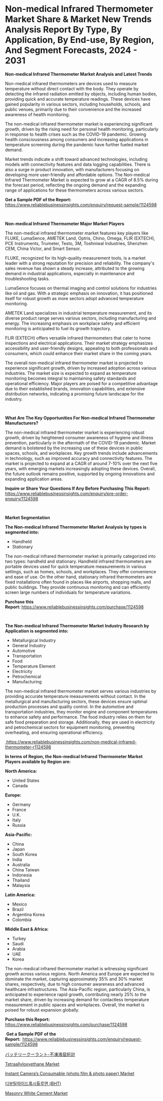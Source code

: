 <p><h1>Non-medical Infrared Thermometer Market Share & Market New Trends Analysis Report By Type, By Application, By End-use, By Region, And Segment Forecasts, 2024 - 2031</h1></p><p><strong>Non-medical Infrared Thermometer Market Analysis and Latest Trends</strong></p>
<p><p>Non-medical infrared thermometers are devices used to measure temperature without direct contact with the body. They operate by detecting the infrared radiation emitted by objects, including human bodies, providing quick and accurate temperature readings. These devices have gained popularity in various sectors, including households, schools, and public venues, primarily due to their convenience and the increased awareness of health monitoring.</p><p>The non-medical infrared thermometer market is experiencing significant growth, driven by the rising need for personal health monitoring, particularly in response to health crises such as the COVID-19 pandemic. Growing health consciousness among consumers and increasing applications in temperature screening during the pandemic have further fueled market demand.</p><p>Market trends indicate a shift toward advanced technologies, including models with connectivity features and data logging capabilities. There is also a surge in product innovation, with manufacturers focusing on developing more user-friendly and affordable options. The Non-medical Infrared Thermometer Market is expected to grow at a CAGR of 8.5% during the forecast period, reflecting the ongoing demand and the expanding range of applications for these thermometers across various sectors.</p></p>
<p><strong>Get a Sample PDF of the Report:&nbsp;</strong> <a href="https://www.reliablebusinessinsights.com/enquiry/request-sample/1124598">https://www.reliablebusinessinsights.com/enquiry/request-sample/1124598</a></p>
<p>&nbsp;</p>
<p><strong>Non-medical Infrared Thermometer Major Market Players</strong></p>
<p><p>The non-medical infrared thermometer market features key players like FLUKE, LumaSence, AMETEK Land, Optris, Chino, Omega, FLIR (EXTECH), PCE Instruments, Trumeter, Testo, 3M, Toshniwal Industries, Shenzhen CEM, China Victor, and Smart Sensor. </p><p>FLUKE, recognized for its high-quality measurement tools, is a market leader with a strong reputation for precision and reliability. The company's sales revenue has shown a steady increase, attributed to the growing demand in industrial applications, especially in maintenance and troubleshooting tasks.</p><p>LumaSence focuses on thermal imaging and control solutions for industries like oil and gas. With a strategic emphasis on innovation, it has positioned itself for robust growth as more sectors adopt advanced temperature monitoring.</p><p>AMETEK Land specializes in industrial temperature measurement, and its diverse product range serves various sectors, including manufacturing and energy. The increasing emphasis on workplace safety and efficient monitoring is anticipated to fuel its growth trajectory.</p><p>FLIR (EXTECH) offers versatile infrared thermometers that cater to home inspections and electrical applications. Their market strategy emphasizes accessibility and user-friendly designs, appealing to both professionals and consumers, which could enhance their market share in the coming years.</p><p>The overall non-medical infrared thermometer market is projected to experience significant growth, driven by increased adoption across various industries. The market size is expected to expand as temperature monitoring becomes integral to maintaining safety standards and operational efficiency. Major players are poised for a competitive advantage due to their established brands, innovation capabilities, and extensive distribution networks, indicating a promising future landscape for the industry.</p></p>
<p>&nbsp;</p>
<p><strong>What Are The Key Opportunities For Non-medical Infrared Thermometer Manufacturers?</strong></p>
<p><p>The non-medical infrared thermometer market is experiencing robust growth, driven by heightened consumer awareness of hygiene and illness prevention, particularly in the aftermath of the COVID-19 pandemic. Market demand is bolstered by the increasing use of these devices in public spaces, schools, and workplaces. Key growth trends include advancements in technology, such as improved accuracy and connectivity features. The market is projected to expand at a CAGR of around 7-10% over the next five years, with emerging markets increasingly adopting these devices. Overall, the future outlook remains positive, supported by ongoing innovations and expanding application areas.</p></p>
<p><strong>Inquire or Share Your Questions If Any Before Purchasing This Report:</strong> <a href="https://www.reliablebusinessinsights.com/enquiry/pre-order-enquiry/1124598">https://www.reliablebusinessinsights.com/enquiry/pre-order-enquiry/1124598</a></p>
<p>&nbsp;</p>
<p><strong>Market Segmentation</strong></p>
<p><strong>The Non-medical Infrared Thermometer Market Analysis by types is segmented into:</strong></p>
<p><ul><li>Handheld</li><li>Stationary</li></ul></p>
<p><p>The non-medical infrared thermometer market is primarily categorized into two types: handheld and stationary. Handheld infrared thermometers are portable devices used for quick temperature measurements in various settings, such as homes, schools, and workplaces. They offer convenience and ease of use. On the other hand, stationary infrared thermometers are fixed installations often found in places like airports, shopping malls, and public buildings. They provide continuous monitoring and can efficiently screen large numbers of individuals for temperature variations.</p></p>
<p><strong>Purchase this Report:&nbsp;</strong><a href="https://www.reliablebusinessinsights.com/purchase/1124598">https://www.reliablebusinessinsights.com/purchase/1124598</a></p>
<p>&nbsp;</p>
<p><strong>The Non-medical Infrared Thermometer Market Industry Research by Application is segmented into:</strong></p>
<p><ul><li>Metallurgical Industry</li><li>General Industry</li><li>Automotive</li><li>Transportation</li><li>Food</li><li>Temperature Element</li><li>Electricity</li><li>Petrochemical</li><li>Manufacturing</li></ul></p>
<p><p>The non-medical infrared thermometer market serves various industries by providing accurate temperature measurements without contact. In the metallurgical and manufacturing sectors, these devices ensure optimal production processes and quality control. In the automotive and transportation industries, they monitor engine and component temperatures to enhance safety and performance. The food industry relies on them for safe food preparation and storage. Additionally, they are used in electricity and petrochemical sectors for equipment monitoring, preventing overheating, and ensuring operational efficiency.</p></p>
<p><a href="https://www.reliablebusinessinsights.com/non-medical-infrared-thermometer-r1124598">&nbsp;https://www.reliablebusinessinsights.com/non-medical-infrared-thermometer-r1124598</a></p>
<p><strong>In terms of Region, the Non-medical Infrared Thermometer Market Players available by Region are:</strong></p>
<p>
    <p> <strong> North America: </strong>
        <ul>
            <li>United States</li>
            <li>Canada</li>
        </ul>
        </p> 
    <p> <strong> Europe: </strong>
        <ul>
            <li>Germany</li>
            <li>France</li>
            <li>U.K.</li>
            <li>Italy</li>
            <li>Russia</li>
        </ul>
        </p> 
    <p> <strong> Asia-Pacific: </strong>
        <ul>
            <li>China</li>
            <li>Japan</li>
            <li>South Korea</li>
            <li>India</li>
            <li>Australia</li>
            <li>China Taiwan</li>
            <li>Indonesia</li>
            <li>Thailand</li>
            <li>Malaysia</li>
        </ul>
        </p> 
    <p> <strong> Latin America: </strong>
        <ul>
            <li>Mexico</li>
            <li>Brazil</li>
            <li>Argentina Korea</li>
            <li>Colombia</li>
        </ul>
        </p> 
    <p> <strong> Middle East & Africa: </strong>
        <ul>
            <li>Turkey</li>
            <li>Saudi</li>
            <li>Arabia</li>
            <li>UAE</li>
            <li>Korea</li>
        </ul>
    </p>
    </p>
<p><p>The non-medical infrared thermometer market is witnessing significant growth across various regions. North America and Europe are expected to dominate the market, capturing approximately 35% and 30% market shares, respectively, due to high consumer awareness and advanced healthcare infrastructures. The Asia-Pacific region, particularly China, is anticipated to experience rapid growth, contributing nearly 25% to the market share, driven by increasing demand for contactless temperature measurement in public spaces and workplaces. Overall, the market is poised for robust expansion globally.</p></p>
<p><strong>Purchase this Report: </strong><a href="https://www.reliablebusinessinsights.com/purchase/1124598">https://www.reliablebusinessinsights.com/purchase/1124598</a></p>
<p>&nbsp;<strong>Get a Sample PDF of the Report:&nbsp;&nbsp;</strong><a href="https://www.reliablebusinessinsights.com/enquiry/request-sample/1124598">https://www.reliablebusinessinsights.com/enquiry/request-sample/1124598</a></p>
<p><strong></strong></p>
<p><p><a href="https://medium.com/@samleite85/battery-coolant-antifreeze-refractometer-market-%E3%81%AF-%E3%82%B3%E3%82%B9%E3%83%88%E7%AE%A1%E7%90%86%E3%81%A8%E5%8A%B9%E7%8E%87%E5%90%91%E4%B8%8A%E3%82%92%E5%84%AA%E5%85%88%E3%81%97%E3%81%BE%E3%81%99-967bea84f980">バッテリークーラント-不凍液屈折計</a></p><p><a href="https://www.linkedin.com/pulse/tetraallyloxyethane-market-global-trends-forecast-2024--3gxqf?trackingId=KrZwDfaNRla85Ol8pRUnVw%3D%3D">Tetraallyloxyethane Market</a></p><p><a href="https://github.com/CarolynWatkins697/Market-Research-Report-List-1/blob/main/instant-cameras-consumable-photo-film-photo-paper-market.md">Instant Camera’s Consumable (photo film & photo paper) Market</a></p><p><a href="https://medium.com/@darylgleichner2023/%EC%84%B8%EA%B3%84-dibutylhydroxytoluene-bht-market-%EC%9D%80-2024%EC%97%90%EC%84%9C-2031%EB%A1%9C-%EC%97%B0%ED%8F%89%EA%B7%A0-%EC%A6%9D%EA%B0%80%EC%9C%A8%EC%9D%84-%EB%B3%B4%EC%9D%BC-%EA%B2%83%EC%9C%BC%EB%A1%9C-%EC%98%88%EC%83%81%EB%90%A9%EB%8B%88%EB%8B%A4-8306b454dfdd">디부틸하이드록시톨루엔 (BHT)</a></p><p><a href="https://issuu.com/reportprime-2/docs/masonry-white-cement-market-size-20_31914561c0e5bb">Masonry White Cement Market</a></p></p>